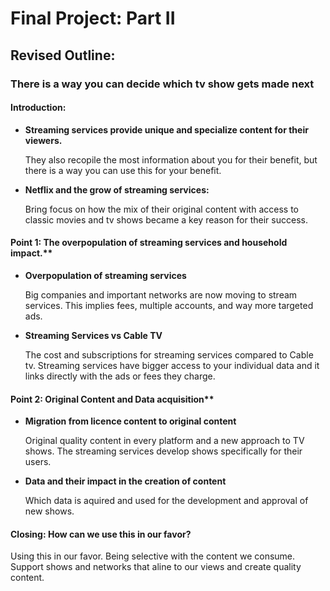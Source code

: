 
# Final Project: Part II

## Revised Outline:

### There is a way you can decide which tv show gets made next

#### Introduction:
  - **Streaming services provide unique and specialize content for their viewers.**

     They also recopile the most information about you for their benefit, but there is a way you can use this for your benefit.

  - **Netflix and the grow of streaming services:**

     Bring focus on how the mix of their original content with access to classic movies and tv shows became a key reason for their success.

#### Point 1: The overpopulation of streaming services and household impact.**

 - **Overpopulation of streaming services**

   Big companies and important networks are now moving to stream services. This implies fees, multiple accounts, and way more targeted ads.

 - **Streaming Services vs Cable TV**

   The cost and subscriptions for streaming services compared to Cable tv. Streaming services have bigger access to your individual data and it links directly with the ads or   fees they charge. 

#### Point 2: Original Content and Data acquisition**

  - **Migration from licence content to original content**
  
    Original quality content in every platform and a new approach to TV shows. The streaming services develop shows specifically for their users.

  - **Data and their impact in the creation of content**
 
    Which data is aquired and used for the development and approval of new shows.

#### Closing: How can we use this in our favor?
   Using this in our favor. Being selective with the content we consume. Support shows and networks that aline to our views and create quality content.


